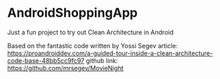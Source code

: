 # AndroidShoppingApp
Just a fun project to try out Clean Architecture in Android

Based on the fantastic code written by Yossi Segev
article: https://proandroiddev.com/a-guided-tour-inside-a-clean-architecture-code-base-48bb5cc9fc97
github link: https://github.com/mrsegev/MovieNight
